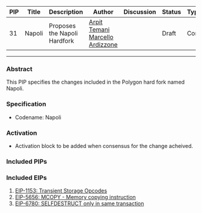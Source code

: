 | PIP | Title          | Description                | Author                                                                    | Discussion | Status      | Type                                     | Date                  |
|-----|----------------|----------------------------|---------------------------------------------------------------------------|------------|-------------|------------------------------------------|-----------------------|
| 31 | Napoli | Proposes the Napoli Hardfork | [Arpit Temani](https://github.com/temaniarpit27) [Marcello Ardizzone](https://github.com/marcello33)      |  | Draft | Core | 2023-12-20
---

### Abstract

This PIP specifies the changes included in the Polygon hard fork named Napoli.

### Specification

- Codename: Napoli

### Activation

- Activation block to be added when consensus for the change acheived.

### Included PIPs



### Included EIPs

1. [EIP-1153: Transient Storage Opcodes]([https://](https://github.com/ethereum/EIPs/blob/master/EIPS/eip-1153.md))
2. [EIP-5656: MCOPY - Memory copying instruction]([https://](https://github.com/ethereum/EIPs/blob/master/EIPS/eip-5656.md))
3. [EIP-6780: SELFDESTRUCT only in same transaction](https://github.com/ethereum/EIPs/blob/master/EIPS/eip-6780.md)
